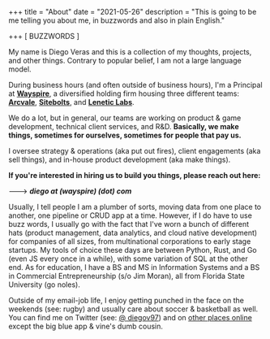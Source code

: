 +++
title = "About"
date = "2021-05-26"
description = "This is going to be me telling you about me, in buzzwords and also in plain English."

+++
[ BUZZWORDS ]


My name is Diego Veras and this is a collection of my thoughts, projects, and other things. Contrary to popular belief, I am not a large language model. 

During business hours (and often outside of business hours), I'm a Principal at [**Wayspire**](https://wayspire.com), a diversified holding firm housing three different teams: [**Arcvale**](https://arcvale.com/), [**Sitebolts**](https://sitebolts.com/), and [**Lenetic Labs**](http://lenetic.com/). 

We do a lot, but in general, our teams are working on product & game development, technical client services, and R&D. **Basically, we make things, sometimes for ourselves, sometimes for people that pay us.**

I oversee strategy & operations (aka put out fires), client engagements (aka sell things), and in-house product development (aka make things). 


**If you're interested in hiring us to build you things, please reach out here:**

---> ***diego at (wayspire) (dot) com***


Usually, I tell people I am a plumber of sorts, moving data from one place to another, one pipeline or CRUD app at a time. However, if I do have to use buzz words, I usually go with the fact that I've worn a bunch of different hats (product management, data analytics, and cloud native development) for companies of all sizes, from multinational corporations to early stage startups. My tools of choice these days are between Python, Rust, and Go (even JS every once in a while), with some variation of SQL at the other end. As for education, I have a BS and MS in Information Systems and a BS in Commercial Entrepreneurship (s/o Jim Moran), all from Florida State University (go noles).

Outside of my email-job life, I enjoy getting punched in the face on the weekends (see: rugby) and usually care about soccer & basketball as well. You can find me on Twitter (see: [@ diegov97](https://twitter.com/diegov97)) and on [other places online](https://dverasc.github.io/showcase/socials/) except the big blue app & vine's dumb cousin.
